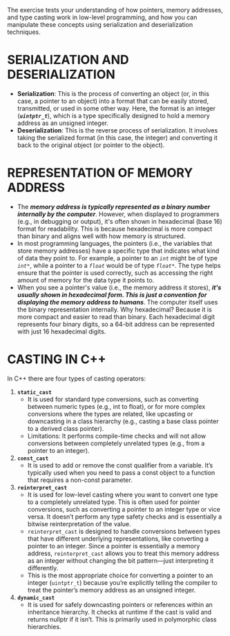 The exercise tests your understanding of how pointers, memory addresses, and type casting work in low-level programming, and how you can manipulate these concepts using serialization and deserialization techniques.

# SERIALIZATION AND DESERIALIZATION

* **Serialization**: This is the process of converting an object (or, in this case, a pointer to an object) into a format that can be easily stored, transmitted, or used in some other way. Here, the format is an integer (***`uintptr_t`***), which is a type specifically designed to hold a memory address as an unsigned integer.
* **Deserialization**: This is the reverse process of serialization. It involves taking the serialized format (in this case, the integer) and converting it back to the original object (or pointer to the object).

# REPRESENTATION OF MEMORY ADDRESS
* The ***memory address is typically represented as a binary number internally by the computer***. However, when displayed to programmers (e.g., in debugging or output), it's often shown in hexadecimal (base 16) format for readability. This is because hexadecimal is more compact than binary and aligns well with how memory is structured.
* In most programming languages, the pointers (i.e., the variables that store memory addresses) have a specific type that indicates what kind of data they point to. For example, a pointer to an _`int`_ might be of type _`int*`_, while a pointer to a _`float`_ would be of type _`float*`_. The type helps ensure that the pointer is used correctly, such as accessing the right amount of memory for the data type it points to.
* When you see a pointer's value (i.e., the memory address it stores), ***it's usually shown in hexadecimal form. This is just a convention for displaying the memory address to humans***. The computer itself uses the binary representation internally. Why hexadecimal? Because it is more compact and easier to read than binary. Each hexadecimal digit represents four binary digits, so a 64-bit address can be represented with just 16 hexadecimal digits.

# CASTING IN C++
In C++ there are four types of casting operators:
1. **`static_cast`**
	* It is used for standard type conversions, such as converting between numeric types (e.g., int to float), or for more complex conversions where the types are related, like upcasting or downcasting in a class hierarchy (e.g., casting a base class pointer to a derived class pointer).
	* Limitations: It performs compile-time checks and will not allow conversions between completely unrelated types (e.g., from a pointer to an integer).
2. **`const_cast`**
	* It is used to add or remove the const qualifier from a variable. It’s typically used when you need to pass a const object to a function that requires a non-const parameter.
3. **`reinterpret_cast`**
	* It is used for low-level casting where you want to convert one type to a completely unrelated type. This is often used for pointer conversions, such as converting a pointer to an integer type or vice versa. It doesn’t perform any type safety checks and is essentially a bitwise reinterpretation of the value.
	* `reinterpret_cast` is designed to handle conversions between types that have different underlying representations, like converting a pointer to an integer. Since a pointer is essentially a memory address, `reinterpret_cast` allows you to treat this memory address as an integer without changing the bit pattern—just interpreting it differently.
	* This is the most appropriate choice for converting a pointer to an integer (`uintptr_t`) because you’re explicitly telling the compiler to treat the pointer’s memory address as an unsigned integer.
4. **`dynamic_cast`**
	* It is used for safely downcasting pointers or references within an inheritance hierarchy. It checks at runtime if the cast is valid and returns nullptr if it isn’t. This is primarily used in polymorphic class hierarchies.